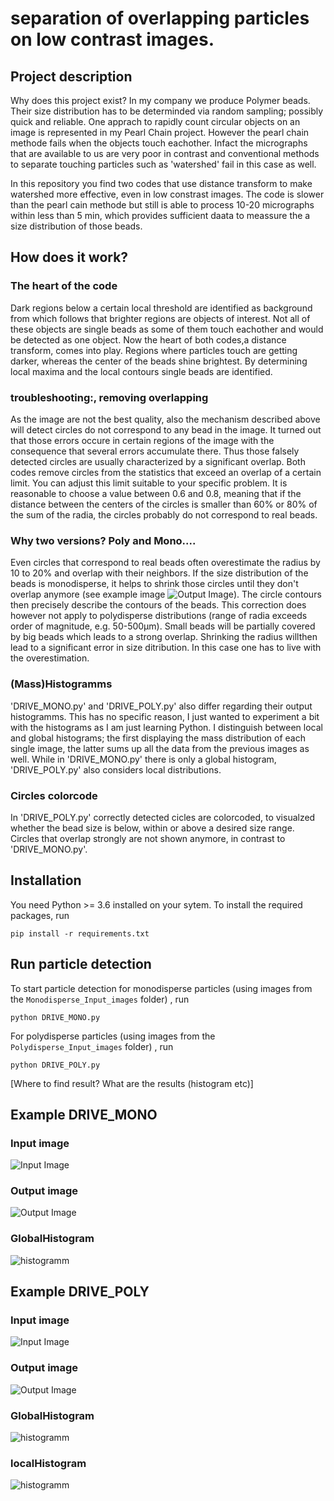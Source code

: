 # separation of overlapping particles on low contrast images.

## Project description
Why does this project exist? 
In my company we produce Polymer beads. Their size distribution has to be determinded via random sampling; possibly quick and reliable. One apprach to rapidly count circular objects on an image is represented in my Pearl Chain project. However the pearl chain methode fails when the objects touch eachother. Infact the micrographs that are available to us are very poor in contrast and conventional methods to separate touching particles such as 'watershed' fail in this case as well.

In this repository you find two codes that use distance transform to make watershed more effective, even in low constrast images. The code is slower than the pearl cain methode but still is able to  process 10-20 micrographs within less than 5 min, which provides sufficient daata to meassure the a size distribution of those beads. 

## How does it work?

### The heart of the code
Dark regions below a certain local threshold are identified as background from which follows that brighter regions are objects of interest. Not all of these objects are single beads as some of them touch eachother and would be detected as one object. Now the heart of both codes,a distance transform, comes into play. Regions where particles touch are getting darker, whereas the center of the beads shine brightest. By determining local maxima and the local contours single beads are identified. 

### troubleshooting:, removing  overlapping
As the image are not the best quality, also the mechanism described above will detect circles do not correspond to any bead in the image. It turned out that those errors occure in certain regions of the image with the consequence that several errors accumulate there. Thus those falsely detected circles are usually characterized by a significant overlap. Both codes remove circles from the statistics that exceed an overlap of a certain limit. You can adjust this limit suitable to your specific problem. It is reasonable to choose a value between 0.6 and 0.8, meaning that if the distance between the centers of the circles is smaller than 60% or 80% of the sum of the radia, the circles probably do not correspond to real beads. 

### Why two versions? Poly and Mono....
Even circles that correspond to real beads often overestimate the radius by 10 to 20% and overlap with their neighbors. If the size distribution of the beads is monodisperse, it helps to shrink those circles until they don't overlap anymore (see example image ![Output Image](Output_image.JPG?raw=true "Output Image")). The circle contours then precisely describe the contours of the beads. This correction does however not apply to polydisperse distributions (range of radia exceeds order of magnitude, e.g. 50-500µm). Small beads will be partially covered by big beads which leads to a strong overlap. Shrinking the radius willthen lead to a significant error in size ditribution. In this case one has to live with the overestimation. 

### (Mass)Histogramms 
'DRIVE_MONO.py' and 'DRIVE_POLY.py' also differ regarding their output histogramms. This has no specific reason, I just wanted to experiment a bit with the histograms as I am just learning Python. I distinguish between local and global histograms; the first displaying the mass distribution of each single image, the latter sums up all the data from the previous images as well. While in 'DRIVE_MONO.py' there is only a global histogram, 'DRIVE_POLY.py' also considers local distributions. 

### Circles colorcode
In 'DRIVE_POLY.py' correctly detected cicles are colorcoded, to visualzed whether the bead size is below, within or above a desired size range. Circles that overlap strongly are not shown anymore, in contrast to 'DRIVE_MONO.py'.

## Installation
You need Python >= 3.6 installed on your sytem. To install the required packages, run 
```
pip install -r requirements.txt
```

## Run particle detection

To start particle detection for monodisperse particles (using images from the `Monodisperse_Input_images` folder) , run
```
python DRIVE_MONO.py
```
For polydisperse particles (using images from the `Polydisperse_Input_images` folder) , run
```
python DRIVE_POLY.py
```

[Where to find result? What are the results (histogram etc)]

## Example DRIVE_MONO

### Input image
![Input Image](MONO_Input.JPG?raw=true "Input Image Monodisperse")
### Output image
![Output Image](Output_MONO.JPG?raw=true "Output Image Monodisperse")
### GlobalHistogram
![histogramm](MONO_GLOBAL_Histogramm.JPG?raw=true "Global Histogram Monodisperse")

## Example DRIVE_POLY

### Input image
![Input Image](POLY_Input.JPG?raw=true "Input Image Monodisperse")
### Output image
![Output Image](Output_POLY.JPG?raw=true "Output Image Monodisperse")
### GlobalHistogram
![histogramm](POLY_GLOBAL_Histogramm.JPG?raw=true "Global Histogram Monodisperse")
### localHistogram
![histogramm](POLY_local_Histogramm.JPG?raw=true "local Histogram Monodisperse")



